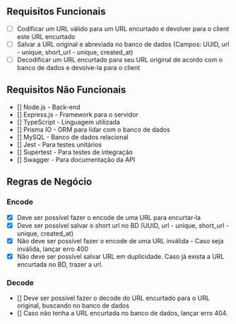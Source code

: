 ## Requisitos Funcionais
- [ ] Codificar um URL válido para um URL encurtado e devolver para o client este URL encurtado
- [ ] Salvar a URL original e abreviada no banco de dados (Campos: UUID, url - unique, short_url - unique, created_at)
- [ ] Decodificar um URL encurtado para seu URL original de acordo com o banco de dados e devolve-la para o client

## Requisitos Não Funcionais
- [] Node.js - Back-end
- [] Express.js - Framework para o servidor
- [] TypeScript - Linguagem utilizada
- [] Prisma IO - ORM para lidar com o banco de dados
- [] MySQL - Banco de dados relacional
- [] Jest - Para testes unitários
- [] Supertest - Para testes de integração
- [] Swagger - Para documentação da API

## Regras de Negócio

### Encode
- [x] Deve ser possível fazer o encode de uma URL para encurtar-la
- [x] Deve ser possível salvar o short url no BD (UUID, url - unique, short_url - unique, created_at)
- [x] Não deve ser possível fazer o encode de uma URL inválida - Caso seja inválida, lançar erro 400
- [x] Não deve ser possível salvar URL em duplicidade. Caso já exista a URL encurtada no BD, trazer a url.

### Decode
- [] Deve ser possível fazer o decode do URL encurtado para o URL original, buscando no banco de dados
- [] Caso não tenha a URL encurtada no banco de dados, lançar erro 404.

